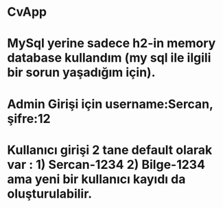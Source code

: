 # CvApp

# MySql yerine sadece h2-in memory database kullandım (my sql ile ilgili bir sorun yaşadığım için).

# Admin Girişi için username:Sercan, şifre:12
# Kullanıcı girişi 2 tane default olarak var : 1) Sercan-1234 2) Bilge-1234 ama yeni bir kullanıcı kayıdı da oluşturulabilir.
